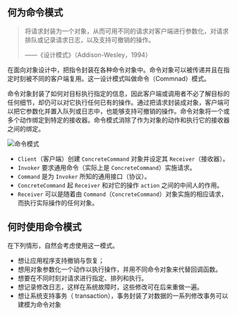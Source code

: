 ## 何为命令模式

> 将请求封装为一个对象，从而可用不同的请求对客户端进行参数化，对请求排队或记录请求日志，以及支持可撤销的操作。
>
> ——《设计模式》（Addison-Wesley，1994）

在面向对象设计中，把指令封装在各种命令对象中。命令对象可以被传递并且在指定时刻被不同的客户端复用。这一设计模式叫做命令（Commnad）模式。

命令对象封装了如何对目标执行指定的信息，因此客户端或调用者不必了解目标的任何细节，却仍可以对它执行任何已有的操作。通过把请求封装成对象，客户端可以把它参数化并置入队列或日志中，也能够支持可撤销的操作。命令对象将一个或多个动作绑定到特定的接收器。命令模式消除了作为对象的动作和执行它的接收器之间的绑定。

![命令模式](https://blog-andy0570-1256077835.cos.ap-shanghai.myqcloud.com/site_Images/182703.png)

* `Client`（客户端）创建 `ConcreteCommand` 对象并设定其 `Receiver`（接收器）。
* `Invoker` 要求通用命令（实际上是 `ConcreteCommand`）实施请求。
* `Command` 是为 `Invoker` 所知的通用接口（协议）。
* `ConcreteCommand` 起 `Receiver` 和对它的操作 `action` 之间的中间人的作用。
* `Receiver` 可以是随着由 `Command`（`ConcreteCommand`）对象实施的相应请求，而执行实际操作的任何对象。



## 何时使用命令模式

在下列情形，自然会考虑使用这一模式。
* 想让应用程序支持撤销与恢复；
* 想用对象参数化一个动作以执行操作，并用不同命令对象来代替回调函数。
* 想要在不同时刻对请求进行指定、排列和执行。
* 想记录修改日志，这样在系统故障时，这些修改可在后来重做一遍。
* 想让系统支持事务（ transaction），事务封装了对数据的一系列修改事务可以建模为命令对象

